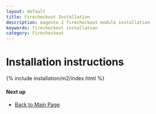 ```yaml
---
layout: default
title: Firecheckout Installation
description: magento 2 firecheckout module installation
keywords: firecheckout installation
category: Firecheckout
---
```


# Installation instructions

{% include installation/m2/index.html %}

#### Next up

 -  [Back to Main Page](../)
